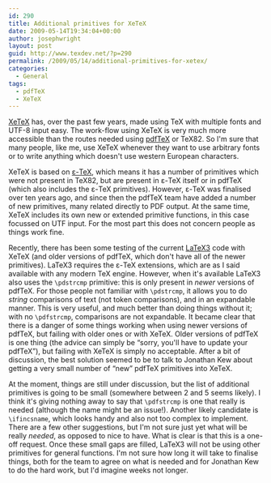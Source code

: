 ```yaml
---
id: 290
title: Additional primitives for XeTeX
date: 2009-05-14T19:34:04+00:00
author: josephwright
layout: post
guid: http://www.texdev.net/?p=290
permalink: /2009/05/14/additional-primitives-for-xetex/
categories:
  - General
tags:
  - pdfTeX
  - XeTeX
---
```

[XeTeX](http://www.tug.org/xetex/) has, over the past few years, made using TeX with multiple fonts and UTF-8 input easy.  The work-flow using XeTeX is very much more accessible than the routes needed using [pdfTeX](http://www.pdftex.org) or TeX82. So I'm sure that many people, like me, use XeTeX whenever they want to use arbitrary fonts or to write anything which doesn't use western European characters.

XeTeX is based on [ε-TeX](http://www.tug.org/texmf-dist/doc/etex/base/etex_ref.html), which means it has a number of primitives which were not present in TeX82, but are present in ε-TeX itself or in pdfTeX (which also includes the ε-TeX primitives). However, ε-TeX was finalised over ten years ago, and since then the pdfTeX team have added a number of new primitives, many related directly to PDF output. At the same time, XeTeX includes its own new or extended primitive functions, in this case focussed on UTF input. For the most part this does not concern people as things work fine.

Recently, there has been some testing of the current [LaTeX3](http://www.latex-project.org/latex3.html) code with XeTeX (and older versions of pdfTeX, which don't have all of the newer primitives). LaTeX3 requires the  ε-TeX extensions, which are as I said available with any modern TeX engine. However, when it's available LaTeX3 also uses the `\pdstrcmp` primitive: this is only present in _newer_ versions of pdfTeX. For those people not familiar with `\pdstrcmp`, it allows you to do _string_ comparisons of text (not token comparisons), and in an expandable manner.  This is very useful, and much better than doing things without it; with no `\pdfstrcmp`, comparisons are not expandable. It became clear that there is a danger of some things working when using newer versions of pdfTeX, but failing with older ones or with XeTeX. Older versions of pdfTeX is one thing (the advice can simply be “sorry, you'll have to update your pdfTeX”), but failing with XeTeX is simply no acceptable. After a bit of discussion, the best solution seemed to be to talk to Jonathan Kew about getting a very small number of “new” pdfTeX primitives into XeTeX.

At the moment, things are still under discussion, but the list of additional primitives is going to be small (somewhere between 2 and 5 seems likely). I think it's giving nothing away to say that `\pdfstrcmp` is one that really is needed (although the name might be an issue!). Another likely candidate is `\ifincsname`, which looks handy and also not too complex to implement. There are a few other suggestions, but I'm not sure just yet what will be really _needed_, as opposed to nice to have. What is clear is that this is a one-off request. Once these small gaps are filled, LaTeX3 will not be using other primitives for general functions. I'm not sure how long it will take to finalise things, both for the team to agree on what is needed and for Jonathan Kew to do the hard work, but I'd imagine weeks not longer.
